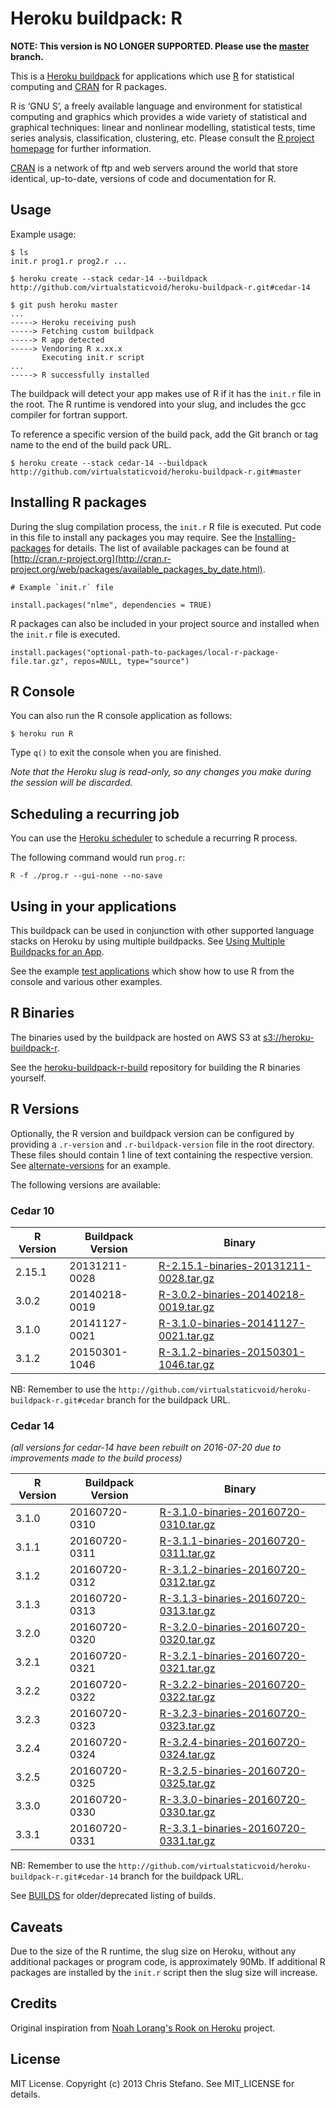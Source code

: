 # Heroku buildpack: R

**NOTE: This version is NO LONGER SUPPORTED. Please use the [master](https://github.com/virtualstaticvoid/heroku-buildpack-r/tree/master) branch.**

This is a [Heroku buildpack](http://devcenter.heroku.com/articles/buildpacks) for applications which use
[R](http://www.r-project.org/) for statistical computing and [CRAN](http://cran.r-project.org/) for R packages.

R is ‘GNU S’, a freely available language and environment for statistical computing and graphics which provides
a wide variety of statistical and graphical techniques: linear and nonlinear modelling, statistical tests, time
series analysis, classification, clustering, etc. Please consult
the [R project homepage](http://www.r-project.org/) for further information.

[CRAN](http://cran.r-project.org/) is a network of ftp and web servers around the world that
store identical, up-to-date, versions of code and documentation for R.

## Usage
Example usage:

```
$ ls
init.r prog1.r prog2.r ...

$ heroku create --stack cedar-14 --buildpack http://github.com/virtualstaticvoid/heroku-buildpack-r.git#cedar-14

$ git push heroku master
...
-----> Heroku receiving push
-----> Fetching custom buildpack
-----> R app detected
-----> Vendoring R x.xx.x
       Executing init.r script
...
-----> R successfully installed
```

The buildpack will detect your app makes use of R if it has the `init.r` file in the root.
The R runtime is vendored into your slug, and includes the gcc compiler for fortran support.

To reference a specific version of the build pack, add the Git branch or tag name to the end of the build pack URL.

```
$ heroku create --stack cedar-14 --buildpack http://github.com/virtualstaticvoid/heroku-buildpack-r.git#master
```

## Installing R packages
During the slug compilation process, the `init.r` R file is executed. Put code in this file to install any packages you may require.
See the [Installing-packages](http://cran.r-project.org/doc/manuals/R-admin.html#Installing-packages) for details. The
list of available packages can be found at [http://cran.r-project.org](http://cran.r-project.org/web/packages/available_packages_by_date.html).

```
# Example `init.r` file

install.packages("nlme", dependencies = TRUE)

```

R packages can also be included in your project source and installed when the `init.r` file is executed.

```
install.packages("optional-path-to-packages/local-r-package-file.tar.gz", repos=NULL, type="source")
```

## R Console
You can also run the R console application as follows:

```
$ heroku run R
```

Type `q()` to exit the console when you are finished.

_Note that the Heroku slug is read-only, so any changes you make during the session will be discarded._

## Scheduling a recurring job
You can use the [Heroku scheduler](https://addons.heroku.com/scheduler) to schedule a recurring R process.

The following command would run `prog.r`:

`R -f ./prog.r --gui-none --no-save`

## Using in your applications
This buildpack can be used in conjunction with other supported language stacks on Heroku by
using multiple buildpacks. See [Using Multiple Buildpacks for an App](https://devcenter.heroku.com/articles/using-multiple-buildpacks-for-an-app).

See the example [test applications](test) which show how to use R from the console and various other examples.

## R Binaries
The binaries used by the buildpack are hosted on AWS S3 at [s3://heroku-buildpack-r](https://heroku-buildpack-r.s3.amazonaws.com).

See the [heroku-buildpack-r-build](https://github.com/virtualstaticvoid/heroku-buildpack-r-build) repository for building the R binaries yourself.

## R Versions
Optionally, the R version and buildpack version can be configured by providing a `.r-version` and `.r-buildpack-version` file in the root directory.
These files should contain 1 line of text containing the respective version. See [alternate-versions](https://github.com/virtualstaticvoid/heroku-buildpack-r/tree/cedar-14/test/alternate-versions) for an example.

The following versions are available:

### Cedar 10

| R Version | Buildpack Version | Binary |
|-----------|-------------------|--------|
| 2.15.1    | 20131211-0028     | [R-2.15.1-binaries-20131211-0028.tar.gz](https://heroku-buildpack-r.s3.amazonaws.com/cedar/R-2.15.1-binaries-20131211-0028.tar.gz) |
| 3.0.2     | 20140218-0019     | [R-3.0.2-binaries-20140218-0019.tar.gz](https://heroku-buildpack-r.s3.amazonaws.com/cedar/R-3.0.2-binaries-20140218-0019.tar.gz ) |
| 3.1.0     | 20141127-0021     | [R-3.1.0-binaries-20141127-0021.tar.gz](https://heroku-buildpack-r.s3.amazonaws.com/cedar/R-3.1.0-binaries-20141127-0021.tar.gz ) |
| 3.1.2     | 20150301-1046     | [R-3.1.2-binaries-20150301-1046.tar.gz](https://heroku-buildpack-r.s3.amazonaws.com/cedar/R-3.1.2-binaries-20150301-1046.tar.gz ) |

NB: Remember to use the `http://github.com/virtualstaticvoid/heroku-buildpack-r.git#cedar` branch for the buildpack URL.

### Cedar 14
_(all versions for cedar-14 have been rebuilt on 2016-07-20 due to improvements made to the build process)_

| R Version | Buildpack Version | Binary |
|-----------|-------------------|--------|
| 3.1.0     | 20160720-0310     | [R-3.1.0-binaries-20160720-0310.tar.gz](https://heroku-buildpack-r.s3.amazonaws.com/cedar-14/R-3.1.0-binaries-20160720-0310.tar.gz) |
| 3.1.1     | 20160720-0311     | [R-3.1.1-binaries-20160720-0311.tar.gz](https://heroku-buildpack-r.s3.amazonaws.com/cedar-14/R-3.1.1-binaries-20160720-0311.tar.gz) |
| 3.1.2     | 20160720-0312     | [R-3.1.2-binaries-20160720-0312.tar.gz](https://heroku-buildpack-r.s3.amazonaws.com/cedar-14/R-3.1.2-binaries-20160720-0312.tar.gz) |
| 3.1.3     | 20160720-0313     | [R-3.1.3-binaries-20160720-0313.tar.gz](https://heroku-buildpack-r.s3.amazonaws.com/cedar-14/R-3.1.3-binaries-20160720-0313.tar.gz) |
| 3.2.0     | 20160720-0320     | [R-3.2.0-binaries-20160720-0320.tar.gz](https://heroku-buildpack-r.s3.amazonaws.com/cedar-14/R-3.2.0-binaries-20160720-0320.tar.gz) |
| 3.2.1     | 20160720-0321     | [R-3.2.1-binaries-20160720-0321.tar.gz](https://heroku-buildpack-r.s3.amazonaws.com/cedar-14/R-3.2.1-binaries-20160720-0321.tar.gz) |
| 3.2.2     | 20160720-0322     | [R-3.2.2-binaries-20160720-0322.tar.gz](https://heroku-buildpack-r.s3.amazonaws.com/cedar-14/R-3.2.2-binaries-20160720-0322.tar.gz) |
| 3.2.3     | 20160720-0323     | [R-3.2.3-binaries-20160720-0323.tar.gz](https://heroku-buildpack-r.s3.amazonaws.com/cedar-14/R-3.2.3-binaries-20160720-0323.tar.gz) |
| 3.2.4     | 20160720-0324     | [R-3.2.4-binaries-20160720-0324.tar.gz](https://heroku-buildpack-r.s3.amazonaws.com/cedar-14/R-3.2.4-binaries-20160720-0324.tar.gz) |
| 3.2.5     | 20160720-0325     | [R-3.2.5-binaries-20160720-0325.tar.gz](https://heroku-buildpack-r.s3.amazonaws.com/cedar-14/R-3.2.5-binaries-20160720-0325.tar.gz) |
| 3.3.0     | 20160720-0330     | [R-3.3.0-binaries-20160720-0330.tar.gz](https://heroku-buildpack-r.s3.amazonaws.com/cedar-14/R-3.3.0-binaries-20160720-0330.tar.gz) |
| 3.3.1     | 20160720-0331     | [R-3.3.1-binaries-20160720-0331.tar.gz](https://heroku-buildpack-r.s3.amazonaws.com/cedar-14/R-3.3.1-binaries-20160720-0331.tar.gz) |

NB: Remember to use the `http://github.com/virtualstaticvoid/heroku-buildpack-r.git#cedar-14` branch for the buildpack URL.

See [BUILDS](BUILDS.md) for older/deprecated listing of builds.

## Caveats
Due to the size of the R runtime, the slug size on Heroku, without any additional packages or program code, is approximately 90Mb.
If additional R packages are installed by the `init.r` script then the slug size will increase.

## Credits
Original inspiration from [Noah Lorang's Rook on Heroku](https://github.com/noahhl/rookonheroku) project.

## License
MIT License. Copyright (c) 2013 Chris Stefano. See MIT_LICENSE for details.
